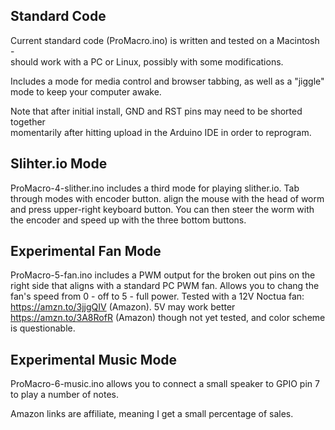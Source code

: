 ## Standard Code

Current standard code (ProMacro.ino) is written and tested on a Macintosh -  
should work with a PC or Linux, possibly with some modifications.

Includes a mode for media control and browser tabbing, as well as a "jiggle" mode to keep your computer awake.

Note that after initial install, GND and RST pins may need to be shorted together  
momentarily after hitting upload in the Arduino IDE in order to reprogram.

## Slihter.io Mode

ProMacro-4-slither.ino includes a third mode for playing slither.io. Tab through modes with encoder button.
align the mouse with the head of worm and press upper-right keyboard button. You can then steer the worm with the encoder
and speed up with the three bottom buttons.

## Experimental Fan Mode

ProMacro-5-fan.ino includes a PWM output for the broken out pins on the right side that aligns with a standard PC PWM fan.
Allows you to chang the fan's speed from 0 - off to 5 - full power. Tested with a 12V Noctua fan: https://amzn.to/3jjgQIV (Amazon).
5V may work better https://amzn.to/3A8RofR (Amazon) though not yet tested, and color scheme is questionable.

## Experimental Music Mode

ProMacro-6-music.ino allows you to connect a small speaker to GPIO pin 7 to play a number of notes.

Amazon links are affiliate, meaning I get a small percentage of sales.
